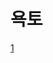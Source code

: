 # 욕토

[1](%E1%84%8B%E1%85%AD%E1%86%A8%E1%84%90%E1%85%A9%20204badfa89f04cbe809cd3ad25465b34/1%20314a009318d446dc92ef63240a1423e6.md)